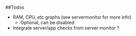 ##Todos

- RAM, CPU, etc graphs (see servermonitor for more info)
    - Optional, can be disabled
- Integrate server/app checks from server monitor ?
